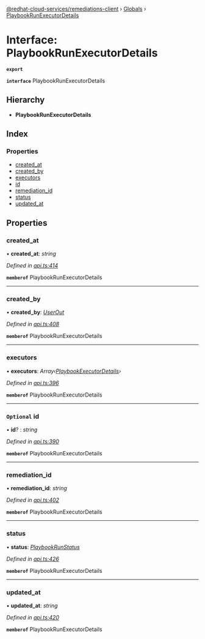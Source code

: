 [@redhat-cloud-services/remediations-client](../README.md) › [Globals](../globals.md) › [PlaybookRunExecutorDetails](playbookrunexecutordetails.md)

# Interface: PlaybookRunExecutorDetails

**`export`** 

**`interface`** PlaybookRunExecutorDetails

## Hierarchy

* **PlaybookRunExecutorDetails**

## Index

### Properties

* [created_at](playbookrunexecutordetails.md#created_at)
* [created_by](playbookrunexecutordetails.md#created_by)
* [executors](playbookrunexecutordetails.md#executors)
* [id](playbookrunexecutordetails.md#optional-id)
* [remediation_id](playbookrunexecutordetails.md#remediation_id)
* [status](playbookrunexecutordetails.md#status)
* [updated_at](playbookrunexecutordetails.md#updated_at)

## Properties

###  created_at

• **created_at**: *string*

*Defined in [api.ts:414](https://github.com/RedHatInsights/javascript-clients/blob/master/packages/remediations/api.ts#L414)*

**`memberof`** PlaybookRunExecutorDetails

___

###  created_by

• **created_by**: *[UserOut](userout.md)*

*Defined in [api.ts:408](https://github.com/RedHatInsights/javascript-clients/blob/master/packages/remediations/api.ts#L408)*

**`memberof`** PlaybookRunExecutorDetails

___

###  executors

• **executors**: *Array‹[PlaybookExecutorDetails](playbookexecutordetails.md)›*

*Defined in [api.ts:396](https://github.com/RedHatInsights/javascript-clients/blob/master/packages/remediations/api.ts#L396)*

**`memberof`** PlaybookRunExecutorDetails

___

### `Optional` id

• **id**? : *string*

*Defined in [api.ts:390](https://github.com/RedHatInsights/javascript-clients/blob/master/packages/remediations/api.ts#L390)*

**`memberof`** PlaybookRunExecutorDetails

___

###  remediation_id

• **remediation_id**: *string*

*Defined in [api.ts:402](https://github.com/RedHatInsights/javascript-clients/blob/master/packages/remediations/api.ts#L402)*

**`memberof`** PlaybookRunExecutorDetails

___

###  status

• **status**: *[PlaybookRunStatus](../enums/playbookrunstatus.md)*

*Defined in [api.ts:426](https://github.com/RedHatInsights/javascript-clients/blob/master/packages/remediations/api.ts#L426)*

**`memberof`** PlaybookRunExecutorDetails

___

###  updated_at

• **updated_at**: *string*

*Defined in [api.ts:420](https://github.com/RedHatInsights/javascript-clients/blob/master/packages/remediations/api.ts#L420)*

**`memberof`** PlaybookRunExecutorDetails
